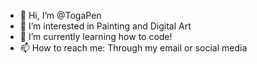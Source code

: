 - 👋 Hi, I’m @TogaPen
- 👀 I’m interested in Painting and Digital Art
- 🌱 I’m currently learning how to code! 
- 📫 How to reach me: Through my email or social media

<!---
TogaPen/TogaPen is a ✨ special ✨ repository because its `README.md` (this file) appears on your GitHub profile.
You can click the Preview link to take a look at your changes.
--->
